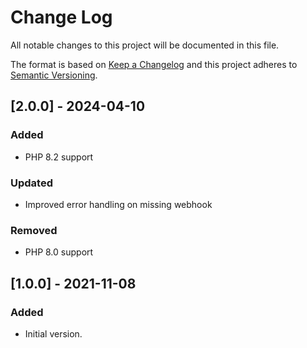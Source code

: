 # Change Log
All notable changes to this project will be documented in this file.

The format is based on [Keep a Changelog](http://keepachangelog.com/)
and this project adheres to [Semantic Versioning](http://semver.org/).

## [2.0.0] - 2024-04-10
### Added
- PHP 8.2 support

### Updated
- Improved error handling on missing webhook

### Removed
- PHP 8.0 support

## [1.0.0] - 2021-11-08
### Added
- Initial version.
